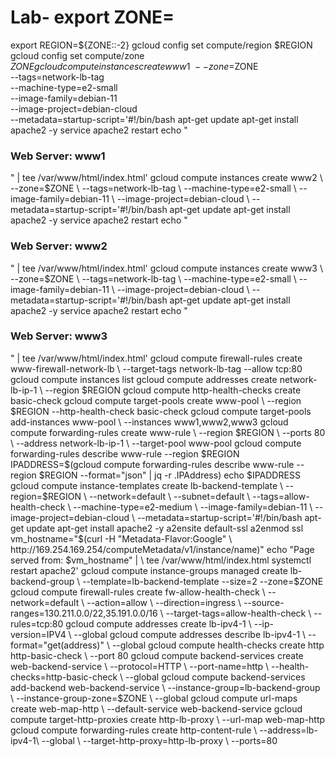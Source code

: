 # Lab- export ZONE=



export REGION=${ZONE::-2}
gcloud config set compute/region $REGION
gcloud config set compute/zone $ZONE
  gcloud compute instances create www1 \
    --zone=$ZONE \
    --tags=network-lb-tag \
    --machine-type=e2-small \
    --image-family=debian-11 \
    --image-project=debian-cloud \
    --metadata=startup-script='#!/bin/bash
      apt-get update
      apt-get install apache2 -y
      service apache2 restart
      echo "
<h3>Web Server: www1</h3>" | tee /var/www/html/index.html'
  gcloud compute instances create www2 \
    --zone=$ZONE \
    --tags=network-lb-tag \
    --machine-type=e2-small \
    --image-family=debian-11 \
    --image-project=debian-cloud \
    --metadata=startup-script='#!/bin/bash
      apt-get update
      apt-get install apache2 -y
      service apache2 restart
      echo "
<h3>Web Server: www2</h3>" | tee /var/www/html/index.html'
  gcloud compute instances create www3 \
    --zone=$ZONE  \
    --tags=network-lb-tag \
    --machine-type=e2-small \
    --image-family=debian-11 \
    --image-project=debian-cloud \
    --metadata=startup-script='#!/bin/bash
      apt-get update
      apt-get install apache2 -y
      service apache2 restart
      echo "
<h3>Web Server: www3</h3>" | tee /var/www/html/index.html'
gcloud compute firewall-rules create www-firewall-network-lb \
    --target-tags network-lb-tag --allow tcp:80
gcloud compute instances list
gcloud compute addresses create network-lb-ip-1 \
--region $REGION
gcloud compute http-health-checks create basic-check
  gcloud compute target-pools create www-pool \
    --region $REGION --http-health-check basic-check
gcloud compute target-pools add-instances www-pool \
    --instances www1,www2,www3
gcloud compute forwarding-rules create www-rule \
    --region  $REGION \
    --ports 80 \
    --address network-lb-ip-1 \
    --target-pool www-pool
gcloud compute forwarding-rules describe www-rule --region $REGION
IPADDRESS=$(gcloud compute forwarding-rules describe www-rule --region $REGION --format="json" | jq -r .IPAddress)
echo $IPADDRESS
gcloud compute instance-templates create lb-backend-template \
   --region=$REGION \
   --network=default \
   --subnet=default \
   --tags=allow-health-check \
   --machine-type=e2-medium \
   --image-family=debian-11 \
   --image-project=debian-cloud \
   --metadata=startup-script='#!/bin/bash
     apt-get update
     apt-get install apache2 -y
     a2ensite default-ssl
     a2enmod ssl
     vm_hostname="$(curl -H "Metadata-Flavor:Google" \
     http://169.254.169.254/computeMetadata/v1/instance/name)"
     echo "Page served from: $vm_hostname" | \
     tee /var/www/html/index.html
     systemctl restart apache2'
gcloud compute instance-groups managed create lb-backend-group \
   --template=lb-backend-template --size=2 --zone=$ZONE
gcloud compute firewall-rules create fw-allow-health-check \
  --network=default \
  --action=allow \
  --direction=ingress \
  --source-ranges=130.211.0.0/22,35.191.0.0/16 \
  --target-tags=allow-health-check \
  --rules=tcp:80
gcloud compute addresses create lb-ipv4-1 \
  --ip-version=IPV4 \
  --global
gcloud compute addresses describe lb-ipv4-1 \
  --format="get(address)" \
  --global
gcloud compute health-checks create http http-basic-check \
  --port 80
gcloud compute backend-services create web-backend-service \
  --protocol=HTTP \
  --port-name=http \
  --health-checks=http-basic-check \
  --global
gcloud compute backend-services add-backend web-backend-service \
  --instance-group=lb-backend-group \
  --instance-group-zone=$ZONE \
  --global
gcloud compute url-maps create web-map-http \
    --default-service web-backend-service
gcloud compute target-http-proxies create http-lb-proxy \
    --url-map web-map-http
gcloud compute forwarding-rules create http-content-rule \
    --address=lb-ipv4-1\
    --global \
    --target-http-proxy=http-lb-proxy \
    --ports=80 
